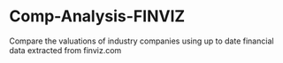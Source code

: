 # Comp-Analysis-FINVIZ
Compare the valuations of industry companies using up to date financial data extracted from finviz.com
